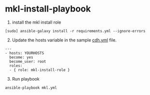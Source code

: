 # mkl-install-playbook

1. install the mkl install role

```
[sudo] ansible-galaxy install -r requirements.yml --ignore-errors
```

2. Update the hosts variable in the sample [cdh.yml](cdh.yml) file.
```
---
- hosts: YOURHOSTS
  become: yes
  become_user: root
  roles:
  - { role: mkl-install-role } 
```

3. Run playbook
```
ansible-playbook mkl.yml
```
